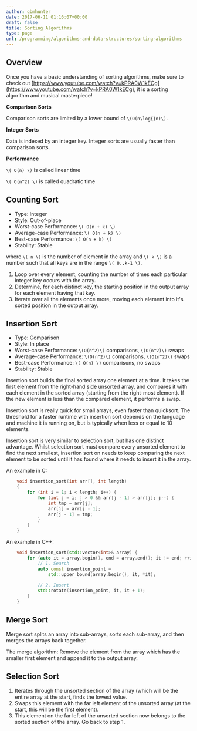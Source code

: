 ```yaml
---
author: gbmhunter
date: 2017-06-11 01:16:07+00:00
draft: false
title: Sorting Algorithms
type: page
url: /programming/algorithms-and-data-structures/sorting-algorithms
---
```


## Overview

Once you have a basic understanding of sorting algorithms, make sure to check out [https://www.youtube.com/watch?v=kPRA0W1kECg](https://www.youtube.com/watch?v=kPRA0W1kECg), it is a sorting algorithm and musical masterpiece!

**Comparison Sorts**

Comparison sorts are limited by a lower bound of `\(O(n\log{}n)\)`.

**Integer Sorts**

Data is indexed by an integer key. Integer sorts are usually faster than comparison sorts.

**Performance**

`\( O(n) \)` is called linear time  

`\( O(n^2) \)` is called quadratic time

## Counting Sort

* Type: Integer  
* Style: Out-of-place  
* Worst-case Performance: `\( O(n + k) \)`
* Average-case Performance: `\( O(n + k) \)`
* Best-case Performance: `\( O(n + k) \)`
* Stability: Stable

where `\( n \)` is the number of element in the array and `\( k \)` is a number such that all keys are in the range `\( 0..k-1 \)`.

1. Loop over every element, counting the number of times each particular integer key occurs with the array.
2. Determine, for each distinct key, the starting position in the output array for each element having that key.
3. Iterate over all the elements once more, moving each element into it's sorted position in the output array.

## Insertion Sort

* Type: Comparison  
* Style: In place  
* Worst-case Performance: `\(O(n^2)\)` comparisons, `\(O(n^2)\)` swaps  
* Average-case Performance: `\(O(n^2)\)` comparisons, `\(O(n^2)\)` swaps  
* Best-case Performance: `\( O(n) \)` comparisons, no swaps  
* Stability: Stable

Insertion sort builds the final sorted array one element at a time. It takes the first element from the right-hand side unsorted array, and compares it with each element in the sorted array (starting from the right-most element). If the new element is less than the compared element, it performs a swap.

Insertion sort is really quick for small arrays, even faster than quicksort. The threshold for a faster runtime with insertion sort depends on the language and machine it is running on, but is typically when less or equal to 10 elements.

Insertion sort is very similar to selection sort, but has one distinct advantage. Whilst selection sort must compare every unsorted element to find the next smallest, insertion sort on needs to keep comparing the next element to be sorted until it has found where it needs to insert it in the array.

An example in C:

```c    
    void insertion_sort(int arr[], int length)
    {
        for (int i = 1; i < length; i++) {
            for (int j = i; j > 0 && arr[j - 1] > arr[j]; j--) {
                int tmp = arr[j];
                arr[j] = arr[j - 1];
                arr[j - 1] = tmp;
            }
        }
    }
```

An example in C++:

```c++    
    void insertion_sort(std::vector<int>& array) {
        for (auto it = array.begin(), end = array.end(); it != end; ++it) {
            // 1. Search
            auto const insertion_point =
                std::upper_bound(array.begin(), it, *it);
    
            // 2. Insert
            std::rotate(insertion_point, it, it + 1);
        }
    }
```

## Merge Sort

Merge sort splits an array into sub-arrays, sorts each sub-array, and then merges the arrays back together.

The merge algorithm: Remove the element from the array which has the smaller first element and append it to the output array.

## Selection Sort

1. Iterates through the unsorted section of the array (which will be the entire array at the start, finds the lowest value.
2. Swaps this element with the far left element of the unsorted array (at the start, this will be the first element).
3. This element on the far left of the unsorted section now belongs to the sorted section of the array. Go back to step 1.
